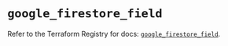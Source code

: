 # `google_firestore_field`

Refer to the Terraform Registry for docs: [`google_firestore_field`](https://registry.terraform.io/providers/hashicorp/google/6.49.1/docs/resources/firestore_field).
